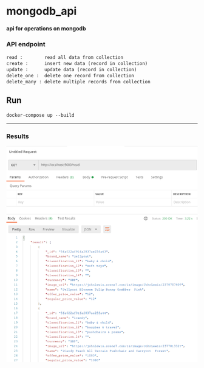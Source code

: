 # mongodb_api

#### api for  operations on mongodb



### API endpoint
```
read :        read all data from collection
create :      insert new data (record in collection)
update :      update data (record in collection)
delete_one :  delete one record from collection
delete_many : delete multiple records from collection 

```

## Run
```
docker-compose up --build
```
 ----
 
<h3 lign="center"> Results</h3>


![alt text](https://github.com/spctr01/mongodb_api/blob/main/result_imgs/read.png)
